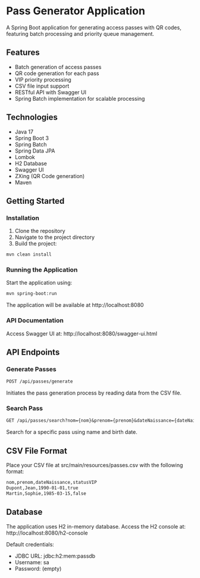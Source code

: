 # Pass Generator Application

A Spring Boot application for generating access passes with QR codes, featuring batch processing and priority queue management.

## Features

- Batch generation of access passes
- QR code generation for each pass
- VIP priority processing
- CSV file input support
- RESTful API with Swagger UI
- Spring Batch implementation for scalable processing

## Technologies

- Java 17
- Spring Boot 3
- Spring Batch
- Spring Data JPA
- Lombok
- H2 Database
- Swagger UI
- ZXing (QR Code generation)
- Maven

## Getting Started

### Installation

1. Clone the repository
2. Navigate to the project directory
3. Build the project:
```bash
mvn clean install
```

### Running the Application
Start the application using:

```bash
mvn spring-boot:run
```
The application will be available at http://localhost:8080

### API Documentation
Access Swagger UI at: http://localhost:8080/swagger-ui.html

## API Endpoints
### Generate Passes

```txt
POST /api/passes/generate
```

Initiates the pass generation process by reading data from the CSV file.

### Search Pass
```txt
GET /api/passes/search?nom={nom}&prenom={prenom}&dateNaissance={dateNaissance}
```

Search for a specific pass using name and birth date.

## CSV File Format
Place your CSV file at src/main/resources/passes.csv with the following format:

```txt
nom,prenom,dateNaissance,statusVIP
Dupont,Jean,1990-01-01,true
Martin,Sophie,1985-03-15,false
```

## Database
The application uses H2 in-memory database. Access the H2 console at: http://localhost:8080/h2-console

Default credentials:

- JDBC URL: jdbc:h2:mem:passdb
- Username: sa
- Password: (empty)